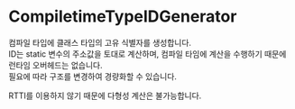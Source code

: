 # CompiletimeTypeIDGenerator

컴파일 타입에 클래스 타입의 고유 식별자를 생성합니다.  
ID는 static 변수의 주소값을 토대로 계산하며, 컴파일 타임에 계산을 수행하기 때문에 런타임 오버헤드는 없습니다.  
필요에 따라 구조를 변경하여 경량화할 수 있습니다.  

RTTI를 이용하지 않기 때문에 다형성 계산은 불가능합니다.  
